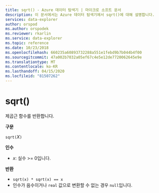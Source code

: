 ```yaml
---
title: sqrt() - Azure 데이터 탐색기 | 마이크로 소프트 문서
description: 이 문서에서는 Azure 데이터 탐색기에서 sqrt()에 대해 설명합니다.
services: data-explorer
author: orspod
ms.author: orspodek
ms.reviewer: rkarlin
ms.service: data-explorer
ms.topic: reference
ms.date: 10/23/2018
ms.openlocfilehash: 660235a60893732288a551e1febd9b7b044b4f00
ms.sourcegitcommit: 47a002b7032a05ef67c4e5e12de7720062645e9e
ms.translationtype: MT
ms.contentlocale: ko-KR
ms.lasthandoff: 04/15/2020
ms.locfileid: "81507262"
---
```

# <a name="sqrt"></a>sqrt()

제곱근 함수를 반환합니다.  

**구문**

`sqrt(`*Ⅹ*`)`

**인수**

* *x*: 실수 >= 0입니다.

**반환**

* `sqrt(x) * sqrt(x) == x`
* 인수가 음수이거나 `real` 값으로 변환할 수 없는 경우 `null`입니다. 